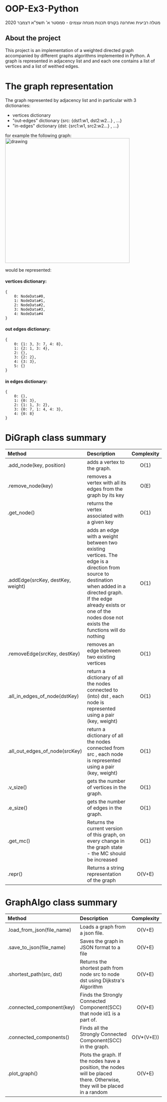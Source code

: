 # OOP-Ex3-Python
מטלה רביעית ואחרונה בקורס תכנות מונחה עצמים - סמסטר א' תשפ"א דצמבר 2020

## About the project
This project is an implementation of a weighted directed graph accompanied by 
different graphs algorithms implemented in Python. 
A graph is represented in adjacency list and and each one contains a list of vertices and a list of weithed edges.

# The graph representation
The graph represented by adjacency list and in particular with 3 dictionaries:
- vertices dictionary
- "out-edges" dictionary {src: {dst1:w1, dst2:w2...} , ...}
- "in-edges" dictionary {dst: {src1:w1, src2:w2...} , ...}

for example the following graph:<br>
<img src="https://user-images.githubusercontent.com/48846533/104158293-af6a3c00-53f5-11eb-9874-90bbd8f9df80.png" alt="drawing" width="400"/>

would be represented:

#### vertices dictionary:
```
{
    0: NodeData#0,
    1: NodeData#1,
    2: NodeData#2,
    3: NodeData#3,
    4: NodeData#4
}
```
#### out edges dictionary:
```
{
    0: {1: 3, 3: 7, 4: 8},
    1: {2: 1, 3: 4},
    2: {},
    3: {2: 2},
    4: {3: 3},
    5: {}
}
```

#### in edges dictionary:

```
{
    0: {},
    1: {0: 3},
    2: {1: 1, 3: 2},
    3: {0: 7, 1: 4, 4: 3},
    4: {0: 8}
}
```

# DiGraph class summary
| Method  | Description  | Complexity |
| :------ |:-------------| :---------:|
| .add_node(key, position)| adds a vertex to the graph. | O(1) |
| .remove_node(key)| removes a vertex with all its edges from the graph by its key|O(E)|
|.get_node()|returns the vertex associated with a given key|O(1)|
|.addEdge(srcKey, destKey, weight)|adds an edge with a weight between two existing vertices. The edge is a direction from source to destination when added in a directed graph. If the edge already exists or one of the nodes dose not exists the functions will do nothing|O(1)|
|.removeEdge(srcKey, destKey)|removes an edge between two existing vertices|O(1)|
|.all_in_edges_of_node(dstKey)|return a dictionary of all the nodes connected to (into) dst , each node is represented using a pair (key, weight)|O(1)|
|.all_out_edges_of_node(srcKey)|return a dictionary of all the nodes connected from src , each node is represented using a pair (key, weight)|O(1)|
|.v_size()|gets the number of vertices in the graph.|O(1)|
|.e_size()|gets the number of edges in the graph.|O(1)|
|.get_mc()|Returns the current version of this graph, on every change in the graph state - the MC should be increased|O(1)|
|.repr()|Returns a string representation of the graph|O(V+E)|


# GraphAlgo class summary
| Method  | Description  | Complexity |
| :------ |:-------------| :---------:|
|.load_from_json(file_name)|Loads a graph from a json file.|O(V+E)|
|.save_to_json(file_name)|Saves the graph in JSON format to a file|O(V+E)|
|.shortest_path(src, dst)|Returns the shortest path from node src to node dst using Dijkstra's Algorithm|O(V+E)|
|.connected_component(key)|Finds the Strongly Connected Component(SCC) that node id1 is a part of.|O(V+E)|
|.connected_components()|Finds all the Strongly Connected Component(SCC) in the graph.|O(V*(V+E))|
|.plot_graph()|Plots the graph. If the nodes have a position, the nodes will be placed there. Otherwise, they will be placed in a random|O(V+E)|
